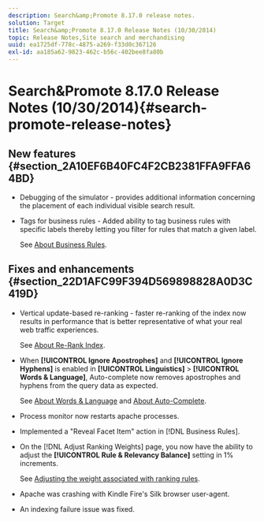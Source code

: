 ```yaml
---
description: Search&amp;Promote 8.17.0 release notes.
solution: Target
title: Search&amp;Promote 8.17.0 Release Notes (10/30/2014)
topic: Release Notes,Site search and merchandising
uuid: ea1725df-778c-4875-a269-f33d0c367126
exl-id: aa185a62-9823-462c-b56c-402bee8fa80b
---
```

# Search&amp;Promote 8.17.0 Release Notes (10/30/2014){#search-promote-release-notes}

## New features {#section_2A10EF6B40FC4F2CB2381FFA9FFA64BD}

* Debugging of the simulator - provides additional information concerning the placement of each individual visible search result. 
* Tags for business rules - Added ability to tag business rules with specific labels thereby letting you filter for rules that match a given label.

  See [About Business Rules](../c-about-rules-menu/c-about-business-rules.md#concept_2A93D76216754D3D8412CDEA00BD26BD).

## Fixes and enhancements {#section_22D1AFC99F394D569898828A0D3C419D}

* Vertical update-based re-ranking - faster re-ranking of the index now results in performance that is better representative of what your real web traffic experiences.

  See [About Re-Rank Index](../c-about-index-menu/c-about-re-rank-index.md#concept_147B0A9FCD51451787DA898E06F7C692). 

* When **[!UICONTROL Ignore Apostrophes]** and **[!UICONTROL Ignore Hyphens]** is enabled in **[!UICONTROL Linguistics]** > **[!UICONTROL Words & Language]**, Auto-complete now removes apostrophes and hyphens from the query data as expected.

  See [About Words & Language](../c-about-linguistics-menu/c-about-words-and-language.md#concept_CEB4B9576F3C4E2EB87B352EEC738D79) and [About Auto-Complete](../c-about-auto-complete.md#concept_093A9CD754864BA79B456FE4BEB64578). 

* Process monitor now restarts apache processes. 
* Implemented a "Reveal Facet Item" action in [!DNL Business Rules]. 
* On the [!DNL Adjust Ranking Weights] page, you now have the ability to adjust the **[!UICONTROL Rule & Relevancy Balance]** setting in 1% increments.

  See [Adjusting the weight associated with ranking rules](../c-about-rules-menu/c-about-ranking-rules.md#task_3CB6FC92A66F4D99874A42D55825DB64). 

* Apache was crashing with Kindle Fire's Silk browser user-agent. 
* An indexing failure issue was fixed.
